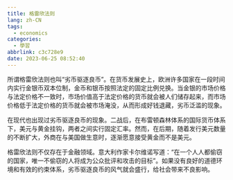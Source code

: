 ```yaml
---
title: 格雷欣法则
lang: zh-CN
tags:
  - economics
categories:
  - 學習
abbrlink: c3c728e9
date: 2023-06-25 08:52:40
---
```


所谓格雷欣法则也叫“劣币驱逐良币”。在货币发展史上，欧洲许多国家在一段时间内实行金银币双本位制，金币和银币按照法定的固定比例兑换。当金银的市场价格与法定价格不一致时，市场价值高于法定价格的货币就会被人们储存起来，而市场价格低于法定价格的货币就会被市场淹没，从而形成好钱退藏，劣币泛滥的现象。

在现代也出现过劣币驱逐良币的现象。二战后，在布雷顿森林体系的国际货币体系下，美元与黄金挂钩，两者之间实行固定汇率。然而，在后期，随着发行美元数量的不断扩大，外商在与美国做生意时，逐渐愿意接受黄金而不是美元。

格雷欣法则不仅存在于金融领域。意大利作家卡尔维诺写道：“在一个人人都偷窃的国家，唯一不偷窃的人将成为公众批评和攻击的目标”。如果没有良好的道德环境和有效的约束体系，劣币驱逐良币的风气就会盛行，给社会带来不良影响。

